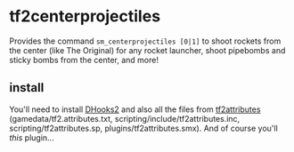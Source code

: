 # tf2centerprojectiles
Provides the command `sm_centerprojectiles [0|1]` to shoot rockets from the center (like The Original) for any rocket launcher, shoot pipebombs and sticky bombs from the center, and more!

## install
You'll need to install [DHooks2](https://github.com/peace-maker/DHooks2) and also all the files from [tf2attributes](https://github.com/nosoop/tf2attributes) (gamedata/tf2.attributes.txt, scripting/include/tf2attributes.inc, scripting/tf2attributes.sp, plugins/tf2attributes.smx). And of course you'll *this* plugin...
